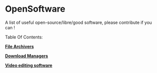 # OpenSoftware
A list of useful open-source/libre/good software, please contribute if you can !

Table Of Contents:

[**File Archivers**](FileArchivers.md)

[**Download Managers**](DownloadManagers.md)

[**Video editing software**](VideoEditors.md)

